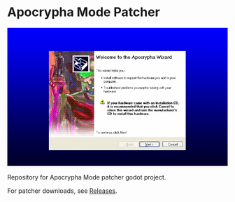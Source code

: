 # Apocrypha Mode Patcher

![splash](./splash.png)

Repository for Apocrypha Mode patcher godot project.

For patcher downloads, see [Releases](https://github.com/disco0/apocrypha-moder/releases).
